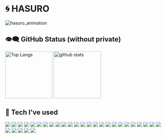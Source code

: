 # 🌀 HASURO
![hasuro_animation](https://github.com/inoren-ten/inoren-ten/assets/116473325/bbec643c-1bd2-4e78-b5b4-a2cff96157b6)

## 👁️‍🗨️ GitHub Status (without private)

<p align="left"> 
  <img alt="Top Langs" height="150px" src="https://github-readme-stats.vercel.app/api/top-langs/?username=inoren-ten&layout=compact&count_private=true&show_icons=true&theme=transparent&&hide=cmake,c%2B%2B" />
  <img alt="github stats" height="150px" src="https://github-readme-stats.vercel.app/api?username=inoren-ten&count_private=true&show_icons=true&show_icons=true&theme=transparent" />
</p>

## 🦾 Tech I've used

<p align="left">
  <a href="#"><img src="https://img.shields.io/badge/HTML-E34F26?style=flat&logo=html5&logoColor=white"/></a>
  <a href="#"><img src="https://img.shields.io/badge/CSS-1572B6?style=flat&logo=css3&logoColor=white"/></a>
  <a href="#"><img src="https://img.shields.io/badge/Sass-CC6699?style=flat&logo=sass&logoColor=white"/></a>
  <a href="#"><img src="https://img.shields.io/badge/Tailwind CSS-06B6D4?style=flat&logo=tailwindcss&logoColor=white"/></a>
  <a href="#"><img src="https://img.shields.io/badge/styled components-DB7093?style=flat&logo=styledcomponents&logoColor=white"/></a>
  <a href="#"><img src="https://img.shields.io/badge/JavaScript-F7DF1E?style=flat&logo=javascript&logoColor=white"/></a>
  <a href="#"><img src="https://img.shields.io/badge/TypeScript-3178C6?style=flat&logo=typescript&logoColor=white"/></a>
  <a href="#"><img src="https://img.shields.io/badge/Ruby-CC342D?style=flat&logo=ruby&logoColor=white"/></a>
  <a href="#"><img src="https://img.shields.io/badge/Dart-0175C2?style=flat&logo=dart&logoColor=white"/></a>
  <a href="#"><img src="https://img.shields.io/badge/Swift-F05138?style=flat&logo=swift&logoColor=white"/></a>
  <a href="#"><img src="https://img.shields.io/badge/C++-00599C?style=flat&logo=cplusplus&logoColor=white"/></a>
  <a href="#"><img src="https://img.shields.io/badge/React-61DAFB?style=flat&logo=react&logoColor=white"/></a>
  <a href="#"><img src="https://img.shields.io/badge/Next.js-000000?style=flat&logo=nextdotjs&logoColor=white"/></a>
  <a href="#"><img src="https://img.shields.io/badge/Astro-BC52EE?style=flat&logo=astro&logoColor=white"/></a>
  <a href="#"><img src="https://img.shields.io/badge/Flutter-02569B?style=flat&logo=flutter&logoColor=white"/></a>
  <a href="#"><img src="https://img.shields.io/badge/Ruby on Rails-D30001?style=flat&logo=rubyonrails&logoColor=white"/></a>
  <a href="#"><img src="https://img.shields.io/badge/Firebase-FFCA28?style=flat&logo=firebase&logoColor=white"/></a>
  <a href="#"><img src="https://img.shields.io/badge/Redux-764ABC?style=flat&logo=redux&logoColor=white"/></a>
  <a href="#"><img src="https://img.shields.io/badge/jQuery-0769AD?style=flat&logo=jquery&logoColor=white"/></a>
  <a href="#"><img src="https://img.shields.io/badge/p5.js-ED225D?style=flat&logo=p5dotjs&logoColor=white"/></a>
  <a href="#"><img src="https://img.shields.io/badge/Git-F05032?style=flat&logo=git&logoColor=white"/></a>
  <a href="#"><img src="https://img.shields.io/badge/GitHub-181717?style=flat&logo=github&logoColor=white"/></a>
  <a href="#"><img src="https://img.shields.io/badge/Vim-019733?style=flat&logo=vim&logoColor=white"/></a>
  <a href="#"><img src="https://img.shields.io/badge/Illustrator-FF9A00?style=flat&logo=adobeillustrator&logoColor=white"/></a>
  <a href="#"><img src="https://img.shields.io/badge/Premire Pro-9999FF?style=flat&logo=adobepremierepro&logoColor=white"/></a>
  <a href="#"><img src="https://img.shields.io/badge/After Effects-9999FF?style=flat&logo=adobeaftereffects&logoColor=white"/></a>
  <a href="#"><img src="https://img.shields.io/badge/Canva-00C4CC?style=flat&logo=canva&logoColor=white"/></a>
  <a href="#"><img src="https://img.shields.io/badge/Blender-E87D0D?style=flat&logo=blender&logoColor=white"/></a>
  <a href="#"><img src="https://img.shields.io/badge/Xcode-147EFB?style=flat&logo=xcode&logoColor=white"/></a>
  <a href="#"><img src="https://img.shields.io/badge/VSCode-007ACC?style=flat&logo=visualstudiocode&logoColor=white"/></a>
</p>
